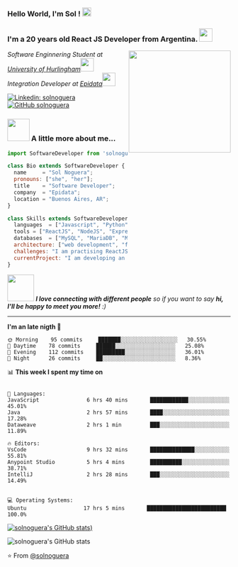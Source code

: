 ### Hello World, I'm Sol !  <img src="https://github.com/TheDudeThatCode/TheDudeThatCode/blob/master/Assets/Earth.gif" width="20px"> 

### I'm a 20 years old React JS Developer from Argentina. <img src="https://media.giphy.com/media/mGcNjsfWAjY5AEZNw6/giphy.gif" width="30px">


<img align='right' src="https://media.giphy.com/media/ieyl9zmCjO4b4t6qoY/giphy.gif" width="230">
<p><em>Software Enginnering Student at <a href="http://www.unahur.edu.ar/">University of Hurlingham</a><img src="https://media.giphy.com/media/fYSnHlufseco8Fh93Z/giphy.gif" width="30"></br>Integration Developer at <a href="https://epidata.net/">Epidata</a><img src="https://media.giphy.com/media/WUlplcMpOCEmTGBtBW/giphy.gif" width="30"> 
</em></p>

[![Linkedin: solnoguera](https://img.shields.io/badge/-solnoguera-blue?style=flat-square&logo=Linkedin&logoColor=white&link=https://www.linkedin.com/in/solnoguera/)](https://www.linkedin.com/in/solnoguera/)
[![GitHub solnoguera](https://img.shields.io/github/followers/thaiane?label=follow&style=social)](https://github.com/solnoguera)


### <img src="https://media.giphy.com/media/VgCDAzcKvsR6OM0uWg/giphy.gif" width="50"> A little more about me...  


```js
import SoftwareDeveloper from 'solnoguera';

class Bio extends SoftwareDeveloper {
  name     = "Sol Noguera";
  pronouns: ["she", "her"];
  title    = "Software Developer";
  company  = "Epidata";
  location = "Buenos Aires, AR";
}

class Skills extends SoftwareDeveloper {
  languages  = ["Javascript", "Python", "Java", "Kotlin"];
  tools = ["ReactJS", "NodeJS", "Express", "API Rests", "Unit Testing", "Git", "HTML", "CSS",];
  databases  = ["MySQL", "MariaDB", "MongoDB"];
  architecture: ["web development", "frontend development", "microservices", "api-rest-development"],
  challenges: "I am practising ReactJS and NextJS"
  currentProject: "I am developing an ecommerce with ReactJS for my family business!",
}
```
<img src="https://media.giphy.com/media/LnQjpWaON8nhr21vNW/giphy.gif" width="60"> <em><b>I love connecting with different people</b> so if you want to say <b>hi, I'll be happy to meet you more!</b> :)</em>

---

**I'm an late nigth 🐤** 

```text
🌞 Morning    95 commits     ███████░░░░░░░░░░░░░░░░░░   30.55% 
🌆 Daytime    78 commits     ██████░░░░░░░░░░░░░░░░░░░   25.08% 
🌃 Evening    112 commits    █████████░░░░░░░░░░░░░░░░   36.01% 
🌙 Night      26 commits     ██░░░░░░░░░░░░░░░░░░░░░░░   8.36%

```


📊 **This week I spent my time on** 

```text

💬 Languages: 
JavaScript               6 hrs 40 mins       ████████████░░░░░░░░░░░░░   45.01% 
Java                     2 hrs 57 mins       ████░░░░░░░░░░░░░░░░░░░░░   17.28% 
Dataweave                2 hrs 1 min         ███░░░░░░░░░░░░░░░░░░░░░░   11.89% 

🔥 Editors: 
VsCode                   9 hrs 32 mins       ██████████████░░░░░░░░░░░   55.81% 
Anypoint Studio          5 hrs 4 mins        ██████████░░░░░░░░░░░░░░░   38.71% 
IntelliJ                 2 hrs 28 mins       ███░░░░░░░░░░░░░░░░░░░░░░   14.49%


💻 Operating Systems: 
Ubuntu                  17 hrs 5 mins       █████████████████████████   100.0%

```

[![solnoguera's GitHub stats](https://github-readme-stats.vercel.app/api?username=solnoguera&show_icons=true&theme=radical&hide=contribs,stars,issues))](https://github.com/anuraghazra/github-readme-stats)

![solnoguera's GitHub stats](https://github-readme-stats.vercel.app/api/top-langs/?username=solnoguera&layout=compact&hide=Handlebars,CSS)


⭐️ From [@solnoguera](https://github.com/solnoguera)

<!--
**solnoguera/solnoguera** is a ✨ _special_ ✨ repository because its `README.md` (this file) appears on your GitHub profile.

Here are some ideas to get you started:

- 🔭 I’m currently working on ...
- 🌱 I’m currently learning ...
- 👯 I’m looking to collaborate on ...
- 🤔 I’m looking for help with ...
- 💬 Ask me about ...
- 📫 How to reach me: ...
- 😄 Pronouns: ...
- ⚡ Fun fact: ...
-->
